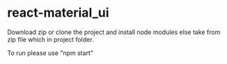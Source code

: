 # react-material_ui

Download zip or clone the project and install node modules else take from zip file which in project folder.

To run please use "npm start"

